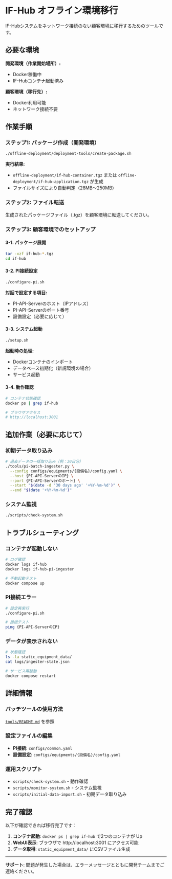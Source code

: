 # IF-Hub オフライン環境移行

IF-Hubシステムをネットワーク接続のない顧客環境に移行するためのツールです。

## 必要な環境

**開発環境（作業開始場所）:**
- Docker稼働中
- IF-Hubコンテナ起動済み

**顧客環境（移行先）:**
- Docker利用可能
- ネットワーク接続不要

## 作業手順

### ステップ1: パッケージ作成（開発環境）

```bash
./offline-deployment/deployment-tools/create-package.sh
```

**実行結果:**
- `offline-deployment/if-hub-container.tgz` または `offline-deployment/if-hub-application.tgz` が生成
- ファイルサイズにより自動判定（28MB〜250MB）

### ステップ2: ファイル転送

生成されたパッケージファイル（.tgz）を顧客環境に転送してください。

### ステップ3: 顧客環境でのセットアップ

#### 3-1. パッケージ展開

```bash
tar -xzf if-hub-*.tgz
cd if-hub
```

#### 3-2. PI接続設定

```bash
./configure-pi.sh
```

**対話で設定する項目:**
- PI-API-Serverのホスト（IPアドレス）
- PI-API-Serverのポート番号
- 設備設定（必要に応じて）

#### 3-3. システム起動

```bash
./setup.sh
```

**起動時の処理:**
- Dockerコンテナのインポート
- データベース初期化（新規環境の場合）
- サービス起動

#### 3-4. 動作確認

```bash
# コンテナ状態確認
docker ps | grep if-hub

# ブラウザアクセス
# http://localhost:3001
```

## 追加作業（必要に応じて）

### 初期データ取り込み

```bash
# 過去データの一括取り込み（例：30日分）
./tools/pi-batch-ingester.py \
  --config configs/equipments/{設備名}/config.yaml \
  --host {PI-API-ServerのIP} \
  --port {PI-API-Serverのポート} \
  --start "$(date -d '30 days ago' '+%Y-%m-%d')" \
  --end "$(date '+%Y-%m-%d')"
```

### システム監視

```bash
./scripts/check-system.sh
```

## トラブルシューティング

### コンテナが起動しない

```bash
# ログ確認
docker logs if-hub
docker logs if-hub-pi-ingester

# 手動起動テスト
docker compose up
```

### PI接続エラー

```bash
# 設定再実行
./configure-pi.sh

# 接続テスト
ping {PI-API-ServerのIP}
```

### データが表示されない

```bash
# 状態確認
ls -la static_equipment_data/
cat logs/ingester-state.json

# サービス再起動
docker compose restart
```

## 詳細情報

### バッチツールの使用方法
[`tools/README.md`](offline-deployment/if-hub/tools/README.md) を参照

### 設定ファイルの編集
- **PI接続**: `configs/common.yaml`
- **設備設定**: `configs/equipments/{設備名}/config.yaml`

### 運用スクリプト
- `scripts/check-system.sh` - 動作確認
- `scripts/monitor-system.sh` - システム監視
- `scripts/initial-data-import.sh` - 初期データ取り込み

## 完了確認

以下が確認できれば移行完了です：

1. **コンテナ起動**: `docker ps | grep if-hub` で2つのコンテナが Up
2. **WebUI表示**: ブラウザで http://localhost:3001 にアクセス可能  
3. **データ取得**: `static_equipment_data/` にCSVファイル生成

---

**サポート**: 問題が発生した場合は、エラーメッセージとともに開発チームまでご連絡ください。
